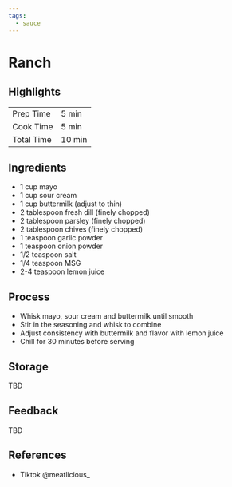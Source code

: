 ```yaml
---
tags:
  - sauce
---
```


# Ranch

## Highlights

| | |
|----|-----|
| Prep Time             | 5 min     |
| Cook Time             | 5 min     |
| Total Time            | 10 min    |

## Ingredients

* 1 cup mayo
* 1 cup sour cream
* 1 cup buttermilk (adjust to thin)
* 2 tablespoon fresh dill (finely chopped)
* 2 tablespoon parsley (finely chopped)
* 2 tablespoon chives (finely chopped)
* 1 teaspoon garlic powder
* 1 teaspoon onion powder
* 1/2 teaspoon salt
* 1/4 teaspoon MSG
* 2-4 teaspoon lemon juice

## Process

* Whisk mayo, sour cream and buttermilk until smooth
* Stir in the seasoning  and whisk to combine
* Adjust consistency with buttermilk and flavor with lemon juice
* Chill for 30 minutes before serving

## Storage

TBD

## Feedback

TBD

## References

* Tiktok @meatlicious_
